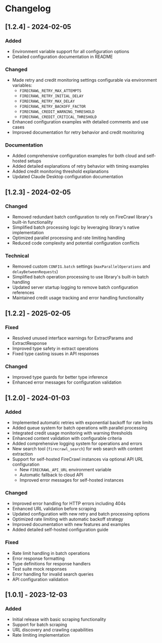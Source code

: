 # Changelog

## [1.2.4] - 2024-02-05

### Added

- Environment variable support for all configuration options
- Detailed configuration documentation in README

### Changed

- Made retry and credit monitoring settings configurable via environment variables:
  - `FIRECRAWL_RETRY_MAX_ATTEMPTS`
  - `FIRECRAWL_RETRY_INITIAL_DELAY`
  - `FIRECRAWL_RETRY_MAX_DELAY`
  - `FIRECRAWL_RETRY_BACKOFF_FACTOR`
  - `FIRECRAWL_CREDIT_WARNING_THRESHOLD`
  - `FIRECRAWL_CREDIT_CRITICAL_THRESHOLD`
- Enhanced configuration examples with detailed comments and use cases
- Improved documentation for retry behavior and credit monitoring

### Documentation

- Added comprehensive configuration examples for both cloud and self-hosted setups
- Added detailed explanations of retry behavior with timing examples
- Added credit monitoring threshold explanations
- Updated Claude Desktop configuration documentation

## [1.2.3] - 2024-02-05

### Changed

- Removed redundant batch configuration to rely on FireCrawl library's built-in functionality
- Simplified batch processing logic by leveraging library's native implementation
- Optimized parallel processing and rate limiting handling
- Reduced code complexity and potential configuration conflicts

### Technical

- Removed custom `CONFIG.batch` settings (`maxParallelOperations` and `delayBetweenRequests`)
- Simplified batch operation processing to use library's built-in batch handling
- Updated server startup logging to remove batch configuration references
- Maintained credit usage tracking and error handling functionality

## [1.2.2] - 2025-02-05

### Fixed

- Resolved unused interface warnings for ExtractParams and ExtractResponse
- Improved type safety in extract operations
- Fixed type casting issues in API responses

### Changed

- Improved type guards for better type inference
- Enhanced error messages for configuration validation

## [1.2.0] - 2024-01-03

### Added

- Implemented automatic retries with exponential backoff for rate limits
- Added queue system for batch operations with parallel processing
- Integrated credit usage monitoring with warning thresholds
- Enhanced content validation with configurable criteria
- Added comprehensive logging system for operations and errors
- New search tool (`firecrawl_search`) for web search with content extraction
- Support for self-hosted FireCrawl instances via optional API URL configuration
  - New `FIRECRAWL_API_URL` environment variable
  - Automatic fallback to cloud API
  - Improved error messages for self-hosted instances

### Changed

- Improved error handling for HTTP errors including 404s
- Enhanced URL validation before scraping
- Updated configuration with new retry and batch processing options
- Optimized rate limiting with automatic backoff strategy
- Improved documentation with new features and examples
- Added detailed self-hosted configuration guide

### Fixed

- Rate limit handling in batch operations
- Error response formatting
- Type definitions for response handlers
- Test suite mock responses
- Error handling for invalid search queries
- API configuration validation

## [1.0.1] - 2023-12-03

### Added

- Initial release with basic scraping functionality
- Support for batch scraping
- URL discovery and crawling capabilities
- Rate limiting implementation
